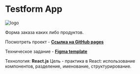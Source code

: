 # Testform App

![logo](https://chiga2030.github.io/testform/favicon.svg)

Форма заказа каких либо продуктов.

Посмотреть проект - __[Ссылка на GitHub pages](https://chiga2030.github.io/testform/#/)__


Техническое задание - __[Figma template](https://www.figma.com/file/dAMFGXTa8nF3mniNdr69wE/testform?node-id=0%3A1)__

Технология: __React.js__
Цель - практика в React: использование компонентов, разделение, именование, структурирование.
